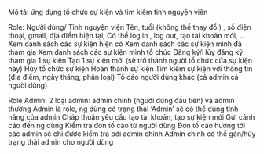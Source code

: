 Mô tả: ứng dụng tổ chức sự kiện và tìm kiếm tình nguyện viên 

Role: Người dùng/ Tình nguyện viện
Tên, tuổi (không thể thay đổi) , số điện thoại, gmail, địa điểm hiện tại, 
Có thể log in , log out, tạo tài khoản mới, .. 
Xem danh sách các sự kiện hiện có
Xem danh sách các sự kiện mình đã tham gia
Xem danh sách các sự kiện mình tổ chức
Đăng ký/Hủy đăng ký tham gia 1 sự kiện
Tạo 1 sự kiện mới (sẽ trở thành người tổ chức của sự kiện này)
Hủy tổ chức sự kiện
Hoàn thành sự kiện
Tìm kiếm sự kiện với thông tin (địa điểm, ngày tháng, phân loại)
Tố cáo người dùng khác (cả admin cả người dùng) 

Role Admin:
2 loại admin: admin chính (người dùng đầu tiên) và admin thường
Admin là role, ng dùng có trạng thái ‘Admin’ sẽ có thể dùng tính năng của admin
Cháp thuận yêu cầu tạo tài khoản, tạo sự kiện mới
Gửi cảnh cáo đến ng dùng
Kiểm tra đơn tố cáo từ người dùng
Đơn tố cáo hướng tới các admin sẽ chỉ được kiểm tra bởi admin chính
Admin chính có thể gán/hủy trạng thái admin cho người dùng 
